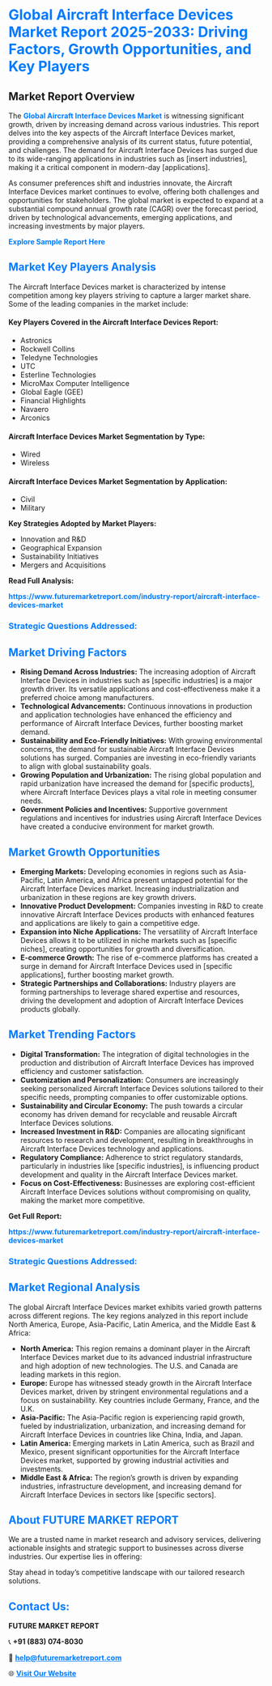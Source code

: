 <h1 style="color: #007BFF;">Global Aircraft Interface Devices Market Report 2025-2033: Driving Factors, Growth Opportunities, and Key Players</h1>

<section id="overview">
<h2>Market Report Overview</h2>
<p>The <a href="https://www.futuremarketreport.com/industry-report/aircraft-interface-devices-market" style="color: #007BFF; text-decoration: none;"><strong>Global Aircraft Interface Devices Market</strong></a> is witnessing significant growth, driven by increasing demand across various industries. This report delves into the key aspects of the Aircraft Interface Devices market, providing a comprehensive analysis of its current status, future potential, and challenges. The demand for Aircraft Interface Devices has surged due to its wide-ranging applications in industries such as [insert industries], making it a critical component in modern-day [applications].</p>
<p>As consumer preferences shift and industries innovate, the Aircraft Interface Devices market continues to evolve, offering both challenges and opportunities for stakeholders. The global market is expected to expand at a substantial compound annual growth rate (CAGR) over the forecast period, driven by technological advancements, emerging applications, and increasing investments by major players.</p>
</section>

<section id="overview">
<p><a href="https://www.futuremarketreport.com/request-sample/reportId=45383" style="color: #007BFF; text-decoration: none;"><strong>Explore Sample Report Here</strong></a></p>
</section>

<section id="key-players">
<h2 style="color: #007BFF;">Market Key Players Analysis</h2>
<p>The Aircraft Interface Devices market is characterized by intense competition among key players striving to capture a larger market share. Some of the leading companies in the market include:</p>
<h4>Key Players Covered in the Aircraft Interface Devices Report:</h4>
<ul><li>Astronics</li><li>Rockwell Collins</li><li>Teledyne Technologies</li><li>UTC</li><li>Esterline Technologies</li><li>MicroMax Computer Intelligence</li><li>Global Eagle (GEE)</li><li>Financial Highlights</li><li>Navaero</li><li>Arconics</li></ul>
<h4>Aircraft Interface Devices Market Segmentation by Type:</h4>
<ul><li>Wired</li><li>Wireless</li></ul>

<h4>Aircraft Interface Devices Market Segmentation by Application:</h4>
<ul><li>Civil</li><li>Military</li></ul>
<p><strong>Key Strategies Adopted by Market Players:</strong></p>
<ul>
<li>Innovation and R&D</li>
<li>Geographical Expansion</li>
<li>Sustainability Initiatives</li>
<li>Mergers and Acquisitions</li>
</ul>
</section>

<section>
<p><strong>Read Full Analysis: </strong></p><a href="https://www.futuremarketreport.com/industry-report/aircraft-interface-devices-market" style="color: #007BFF; text-decoration: none;"><strong>https://www.futuremarketreport.com/industry-report/aircraft-interface-devices-market</strong></a>
<h3 style="color: #007BFF;">Strategic Questions Addressed:</h3>
</section>

<section id="driving-factors">
<h2 style="color: #007BFF;">Market Driving Factors</h2>
<ul>
<li><strong>Rising Demand Across Industries:</strong> The increasing adoption of Aircraft Interface Devices in industries such as [specific industries] is a major growth driver. Its versatile applications and cost-effectiveness make it a preferred choice among manufacturers.</li>
<li><strong>Technological Advancements:</strong> Continuous innovations in production and application technologies have enhanced the efficiency and performance of Aircraft Interface Devices, further boosting market demand.</li>
<li><strong>Sustainability and Eco-Friendly Initiatives:</strong> With growing environmental concerns, the demand for sustainable Aircraft Interface Devices solutions has surged. Companies are investing in eco-friendly variants to align with global sustainability goals.</li>
<li><strong>Growing Population and Urbanization:</strong> The rising global population and rapid urbanization have increased the demand for [specific products], where Aircraft Interface Devices plays a vital role in meeting consumer needs.</li>
<li><strong>Government Policies and Incentives:</strong> Supportive government regulations and incentives for industries using Aircraft Interface Devices have created a conducive environment for market growth.</li>
</ul>
</section>

<section id="growth-opportunities">
<h2 style="color: #007BFF;">Market Growth Opportunities</h2>
<ul>
<li><strong>Emerging Markets:</strong> Developing economies in regions such as Asia-Pacific, Latin America, and Africa present untapped potential for the Aircraft Interface Devices market. Increasing industrialization and urbanization in these regions are key growth drivers.</li>
<li><strong>Innovative Product Development:</strong> Companies investing in R&D to create innovative Aircraft Interface Devices products with enhanced features and applications are likely to gain a competitive edge.</li>
<li><strong>Expansion into Niche Applications:</strong> The versatility of Aircraft Interface Devices allows it to be utilized in niche markets such as [specific niches], creating opportunities for growth and diversification.</li>
<li><strong>E-commerce Growth:</strong> The rise of e-commerce platforms has created a surge in demand for Aircraft Interface Devices used in [specific applications], further boosting market growth.</li>
<li><strong>Strategic Partnerships and Collaborations:</strong> Industry players are forming partnerships to leverage shared expertise and resources, driving the development and adoption of Aircraft Interface Devices products globally.</li>
</ul>
</section>

<section id="trending-factors">
<h2 style="color: #007BFF;">Market Trending Factors</h2>
<ul>
<li><strong>Digital Transformation:</strong> The integration of digital technologies in the production and distribution of Aircraft Interface Devices has improved efficiency and customer satisfaction.</li>
<li><strong>Customization and Personalization:</strong> Consumers are increasingly seeking personalized Aircraft Interface Devices solutions tailored to their specific needs, prompting companies to offer customizable options.</li>
<li><strong>Sustainability and Circular Economy:</strong> The push towards a circular economy has driven demand for recyclable and reusable Aircraft Interface Devices solutions.</li>
<li><strong>Increased Investment in R&D:</strong> Companies are allocating significant resources to research and development, resulting in breakthroughs in Aircraft Interface Devices technology and applications.</li>
<li><strong>Regulatory Compliance:</strong> Adherence to strict regulatory standards, particularly in industries like [specific industries], is influencing product development and quality in the Aircraft Interface Devices market.</li>
<li><strong>Focus on Cost-Effectiveness:</strong> Businesses are exploring cost-efficient Aircraft Interface Devices solutions without compromising on quality, making the market more competitive.</li>
</ul>
</section>

<section>
<p><strong>Get Full Report: </strong></p><a href="https://www.futuremarketreport.com/industry-report/aircraft-interface-devices-market" style="color: #007BFF; text-decoration: none;"><strong>https://www.futuremarketreport.com/industry-report/aircraft-interface-devices-market</strong></a>
<h3 style="color: #007BFF;">Strategic Questions Addressed:</h3>
</section>


<section id="regional-analysis">
<h2 style="color: #007BFF;">Market Regional Analysis</h2>
<p>The global Aircraft Interface Devices market exhibits varied growth patterns across different regions. The key regions analyzed in this report include North America, Europe, Asia-Pacific, Latin America, and the Middle East & Africa:</p>
<ul>
<li><strong>North America:</strong> This region remains a dominant player in the Aircraft Interface Devices market due to its advanced industrial infrastructure and high adoption of new technologies. The U.S. and Canada are leading markets in this region.</li>
<li><strong>Europe:</strong> Europe has witnessed steady growth in the Aircraft Interface Devices market, driven by stringent environmental regulations and a focus on sustainability. Key countries include Germany, France, and the U.K.</li>
<li><strong>Asia-Pacific:</strong> The Asia-Pacific region is experiencing rapid growth, fueled by industrialization, urbanization, and increasing demand for Aircraft Interface Devices in countries like China, India, and Japan.</li>
<li><strong>Latin America:</strong> Emerging markets in Latin America, such as Brazil and Mexico, present significant opportunities for the Aircraft Interface Devices market, supported by growing industrial activities and investments.</li>
<li><strong>Middle East & Africa:</strong> The region’s growth is driven by expanding industries, infrastructure development, and increasing demand for Aircraft Interface Devices in sectors like [specific sectors].</li>
</ul>
</section>

<footer>
<h2 style="color: #007BFF;">About FUTURE MARKET REPORT</h2>
<p>We are a trusted name in market research and advisory services, delivering actionable insights and strategic support to businesses across diverse industries. Our expertise lies in offering:</p>

<p>Stay ahead in today’s competitive landscape with our tailored research solutions.</p>

<h2 style="color: #007BFF;">Contact Us:</h2>
<p><strong>FUTURE MARKET REPORT</strong></p>
<p>📞 <strong>+91 (883) 074-8030</strong></p>
<p>📧 <strong><a href="mailto:help@futuremarketreport.com" style="color: #007BFF;">help@futuremarketreport.com</a></strong></p>
<p>🌐 <strong><a href="https://www.futuremarketreport.com/" style="color: #007BFF;">Visit Our Website</a></strong></p>
</footer>